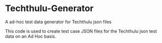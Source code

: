 # Techthulu-Generator
A ad-hoc test data generator for Techthulu json files

This code is used to create test case JSON files for the Techthulu json test data on an Ad Hoc basis.
